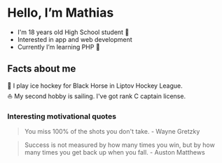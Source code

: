 # Hello, I’m Mathias
- I'm 18 years old High School student 🏫
- Interested in app and web development
- Currently I’m learning PHP 🐘

## Facts about me
🏒 I play ice hockey for Black Horse in Liptov Hockey League. <br>
⛵ My second hobby is sailing. I've got rank C captain license.

### Interesting motivational quotes
> You miss 100% of the shots you don't take. - Wayne Gretzky

> Success is not measured by how many times you win, but by how many times you get back up when you fall. - Auston Matthews
